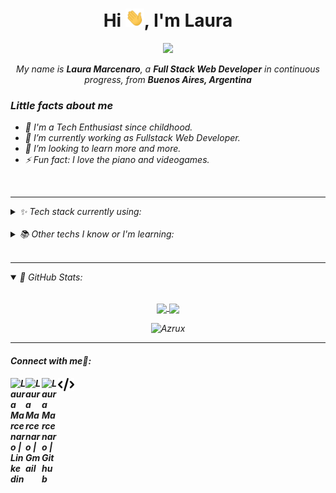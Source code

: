 <h1 align="center">Hi <img src="https://raw.githubusercontent.com/ABSphreak/ABSphreak/master/gifs/Hi.gif" width="30px">, I'm Laura</h1>
<p align="center">
  <a href="https://github.com/Azrux"><img src="https://readme-typing-svg.herokuapp.com?lines=Full+Stack+Web+Developer&center=true&width=500&height=50"></a>
</p>

<p align="center">
  <em>
    My name is <b>Laura Marcenaro</b>, a <b>Full Stack Web Developer</b> in continuous progress, from <b>Buenos Aires, Argentina</b>
  <br>
</p>

<h3>Little facts about me</h3>

- 🧞 I'm a Tech Enthusiast since childhood.
- 🔭 I’m currently working as Fullstack Web Developer.
- 👯 I’m looking to learn more and more.
- ⚡ Fun fact: I love the piano and videogames.
<br>

---

<details>
<summary>
  ✨ Tech stack currently using:
</summary>
   <br>
<code><a href="https://www.w3schools.com/html/" target="_blank"><img height="30" src="https://www.vectorlogo.zone/logos/w3_html5/w3_html5-icon.svg"></a></code>
<code><a href="https://www.w3schools.com/css/" target="_blank"><img height="30" src="https://raw.githubusercontent.com/devicons/devicon/master/icons/css3/css3-original.svg"></a></code>
<code><a href="https://www.javascript.com/" target="_blank"><img height="30" src="https://raw.githubusercontent.com/devicons/devicon/master/icons/javascript/javascript-plain.svg"></a></code>
<code><a href="https://www.typescriptlang.org/" target="_blank"><img height="30" src="https://www.vectorlogo.zone/logos/typescriptlang/typescriptlang-icon.svg" alt="TypeScript"></a></code>
<code><a href="https://reactjs.org/" target="_blank"><img height="30" src="https://www.vectorlogo.zone/logos/reactjs/reactjs-icon.svg" alt="react"></a></code>
<code><a href="https://vitejs.dev/" target="_blank"><img height="30" src="https://camo.githubusercontent.com/61e102d7c605ff91efedb9d7e47c1c4a07cef59d3e1da202fd74f4772122ca4e/68747470733a2f2f766974656a732e6465762f6c6f676f2e737667" alt="Vite"></a></code>
<code><a href="https://nodejs.org/en/" target="_blank"><img height="30" src="https://www.vectorlogo.zone/logos/nodejs/nodejs-icon.svg" alt="nodejs"></a></code>
<code><a href="https://www.prisma.io/" target="_blank"><img height="30" src="https://seeklogo.com/images/P/prisma-logo-3805665B69-seeklogo.com.png" alt="prisma"></a></code>
<code><a href="https://www.mongodb.com/" target="_blank"><img src="https://www.vectorlogo.zone/logos/mongodb/mongodb-icon.svg" alt="mongoDB" height="30"></a></code>
<code><a href="https://nestjs.com/" target="_blank"><img height="30" src="https://camo.githubusercontent.com/5f54c0817521724a2deae8dedf0c280a589fd0aa9bffd7f19fa6254bb52e996a/68747470733a2f2f6e6573746a732e636f6d2f696d672f6c6f676f2d736d616c6c2e737667" alt="nestJS"></a></code>
<code><a href="https://graphql.org/" target="_blank"><img height="30" src="https://www.vectorlogo.zone/logos/graphql/graphql-icon.svg" alt="GraphQL"></a></code>
<code><a href="https://www.apollographql.com/" target="_blank"><img height="30" src="https://www.vectorlogo.zone/logos/apollographql/apollographql-icon.svg" alt="Apollo-GraphQL"></a></code>
<code><a href="https://tailwindcss.com/" target="_blank"><img height="30" src="https://www.vectorlogo.zone/logos/tailwindcss/tailwindcss-icon.svg" alt="tailwind"/></a></code>
<code><a href="https://daisyui.com/" target="_blank"><img src="https://raw.githubusercontent.com/saadeghi/daisyui/master/src/docs/static/images/daisyui-logo/favicon-192.png" alt="daisyui" height="30"></a></code>
<code><a href="https://git-scm.com/" target="_blank"><img height="30" src="https://www.vectorlogo.zone/logos/git-scm/git-scm-icon.svg" alt="git"></a></code>

</details>
<br>

<details>
<summary>
  📚 Other techs I know or I'm learning:
</summary>
   <br>
<code><a href="https://redux.js.org" target="_blank"><img src="https://raw.githubusercontent.com/devicons/devicon/master/icons/redux/redux-original.svg" alt="redux" height="30"></a></code>
<code><a href="https://getbootstrap.com/" target="_blank"><img height="30" src="https://upload.wikimedia.org/wikipedia/commons/thumb/b/b2/Bootstrap_logo.svg/512px-Bootstrap_logo.svg.png?20210507000024"></a></code>
<code><a href="https://nextui.org/" target="_blank"><img src="https://raw.githubusercontent.com/nextui-org/nextui/main/apps/docs/public/isotipo.png" alt="nextUI" height="30"></a></code>
<code><a href="https://www.postgresql.org/" target="_blank"><img src="https://www.vectorlogo.zone/logos/postgresql/postgresql-icon.svg" alt="postgresql" height="30"></a></code>
<code><a href="https://sequelize.org/" target="_blank"><img src="https://www.vectorlogo.zone/logos/sequelizejs/sequelizejs-icon.svg" alt="sequelize" height="30"></a></code>
<code><a href="https://auth0.com/" target="_blank"><img src="https://cdn4.iconfinder.com/data/icons/logos-brands-5/24/auth0-512.png" alt="auth0" height="30"></a></code>
<code><a href="https://strapi.io/" target="_blank"><img src="https://images.spr.so/cdn-cgi/imagedelivery/j42No7y-dcokJuNgXeA0ig/32f3a89c-99c4-466f-8536-dd75f65fa320/Strapi-Monogram/w=1920,quality=80" alt="strapi" height="30"></a></code>
</details>
<br>

---

<details open="">
<summary>
 📔 GitHub Stats:
</summary>
<br>
<p align="center">
  <a href="https://github.com/Azrux">
    <img align="center"  height="175px" src="https://github-readme-stats.vercel.app/api?username=Azrux&show_icons=true&hide_border=true&title_color=94b4a4&amp&icon_color=FFFFFF&amp&text_color=FFFFFF&amp&bg_color=000000&count_private=true&include_all_commits=true"/>
  </a>
  <a href="https://github.com/Azrux">
    <img align="center" height="175px"  src="https://github-readme-stats.vercel.app/api/top-langs/?username=Azrux&text_color=FFFFFF&bg_color=000000&title_color=94b4a4&langs_count=15&layout=compact&hide_border=true" />
  </a>
</p>
  <p align="center"><img align="center" src="https://github-readme-streak-stats.herokuapp.com/?user=Azrux&text_color=FFFFFF&bg_color=000000&title_color=94b4a4&langs_count=15&layout=compact&hide_border=true" alt="Azrux" /></p>
</details>

---

<h4> Connect with me🤝: <h4>
  </hr>
  <a href="https://www.linkedin.com/in/laura-marcenaro/">
   <img align="left" alt="Laura Marcenaro | Linkedin" width="24px" src="https://www.vectorlogo.zone/logos/linkedin/linkedin-icon.svg" />
  </a>
  <a href="mailto:lausofimarce@gmail.com">
    <img align="left" alt="Laura Marcenaro | Gmail" width="26px" src="https://www.vectorlogo.zone/logos/gmail/gmail-icon.svg" />
  </a>
   <a href="https://github.com/Azrux">
    <img align="left" alt="Laura Marcenaro | Github" width="26px" src="https://www.vectorlogo.zone/logos/github/github-tile.svg" />
  </a>
  <a href="https://portfolio-kype.onrender.com">
    <img align="left" alt="Om Patel | Portfolio" width="26px" src="https://raw.githubusercontent.com/Azrux/portfolio/25d7a88902095c7a9a1323bec7410c121774d63d/img/code-solid.svg" />
  </a>
  <br>
